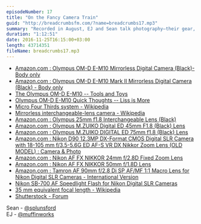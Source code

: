 ```yaml
---
episodeNumber: 17
title: "On the Fancy Camera Train"
guid: "http://breadcrumbsfm.com/?name=breadcrumbs17.mp3"
summary: "Recorded in August, EJ and Sean talk photography—their gear, their backstories, and what they enjoy about it."
duration: "1:12:51"
date: 2016-11-25T16:15:00+03:00
length: 43714351
fileName: breadcrumbs17.mp3
---
```


- [Amazon.com : Olympus OM-D E-M10 Mirrorless Digital Camera (Black)- Body only](http://www.amazon.com/dp/B00HPQ09GM/?tag=breadcrumbsfm-20)
- [Amazon.com : Olympus OM-D E-M10 Mark II Mirrorless Digital Camera (Black) - Body only](http://www.amazon.com/dp/B016LM4EE8/?tag=breadcrumbsfm-20)
- [The Olympus OM-D E-M10 -- Tools and Toys](http://toolsandtoys.net/reviews/the-olympus-om-d-e-m10/)
- [ Olympus OM-D E-M10 Quick Thoughts -- Liss is More](https://www.caseyliss.com/2014/10/24/olympus-om-d-e-m10-quick-thoughts)
- [Micro Four Thirds system - Wikipedia](https://en.wikipedia.org/wiki/Micro_Four_Thirds_system)
- [ Mirrorless interchangeable-lens camera - Wikipedia](https://en.wikipedia.org/wiki/Mirrorless_interchangeable_lens_digital_camera)
- [Amazon.com : Olympus 25mm f1.8 Interchangeable Lens (Black)](http://www.amazon.com/dp/B00HWMP0XG/?tag=breadcrumbsfm-20)
- [Amazon.com : Olympus M.ZUIKO Digital ED 45mm F1.8 (Black) Lens](http://www.amazon.com/dp/B00CI3R53W/?tag=breadcrumbsfm-20)
- [Amazon.com : Olympus M.ZUIKO DIGITAL ED 75mm f1.8 (Black) Lens](http://www.amazon.com/dp/B00CI3TQSO/?tag=breadcrumbsfm-20)
- [Amazon.com : Nikon D90 12.3MP DX-Format CMOS Digital SLR Camera with 18-105 mm f/3.5-5.6G ED AF-S VR DX Nikkor Zoom Lens (OLD MODEL) : Camera & Photo](http://www.amazon.com/dp/B001ENOZY4/?tag=breadcrumbsfm-20)
- [Amazon.com : Nikon AF FX NIKKOR 24mm f/2.8D Fixed Zoom Lens](http://www.amazon.com/dp/B00005LE6Z/?tag=breadcrumbsfm-20)
- [Amazon.com : Nikon AF FX NIKKOR 50mm f/1.8D Lens](http://www.amazon.com/dp/B00005LEN4/?tag=breadcrumbsfm-20)
- [Amazon.com : Tamron AF 90mm f/2.8 Di SP AF/MF 1:1 Macro Lens for Nikon Digital SLR Cameras - International Version](http://www.amazon.com/dp/B001FB6PKC/?tag=breadcrumbsfm-20)
- [Nikon SB-700 AF Speedlight Flash for Nikon Digital SLR Cameras](http://www.amazon.com/dp/B0042X9L6A/?tag=breadcrumbsfm-20)
- [ 35 mm equivalent focal length - Wikipedia](https://en.wikipedia.org/wiki/35_mm_equivalent_focal_length?wprov=sfsi1)
- [Shutterstock - Forum](http://forums.submit.shutterstock.com/)

Sean - [@splunsford](https://twitter.com/splunsford)  
EJ - [@muffinworks](https://twitter.com/muffinworks)